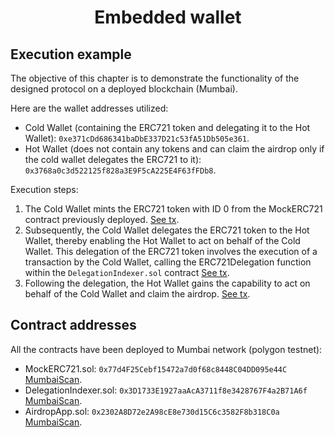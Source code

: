 # <h1 align="center"> Embedded wallet </h1>

## Execution example
The objective of this chapter is to demonstrate the functionality of the designed protocol on a deployed blockchain (Mumbai).

Here are the wallet addresses utilized:

- Cold Wallet (containing the ERC721 token and delegating it to the Hot Wallet): `0xe371cDd686341baDbE337D21c53fA51Db505e361`.
- Hot Wallet (does not contain any tokens and can claim the airdrop only if the cold wallet delegates the ERC721 to it): `0x3768a0c3d522125f828a3E9F5cA225E4F63fFDb8`.

Execution steps:
1. The Cold Wallet mints the ERC721 token with ID 0 from the MockERC721 contract previously deployed. [See tx](https://mumbai.polygonscan.com/tx/0x80ece190a62439e6831a14753b7f49e888efca93b72f78bc1d20e3a785aa024b).
2. Subsequently, the Cold Wallet delegates the ERC721 token to the Hot Wallet, thereby enabling the Hot Wallet to act on behalf of the Cold Wallet. This delegation of the ERC721 token involves the execution of a transaction by the Cold Wallet, calling the ERC721Delegation function within the `DelegationIndexer.sol` contract [See tx](https://mumbai.polygonscan.com/tx/0x128f5b0b0c3a719154dcc7e9e91e256cdc2f2afab812646b9576cbc2f29b8af6).
3. Following the delegation, the Hot Wallet gains the capability to act on behalf of the Cold Wallet and claim the airdrop. [See tx](https://mumbai.polygonscan.com/tx/0xe130dac5c9b86eae4df864ce255a95fed13b0cd7a3a5ee77e1fc74686c3a931f).

## Contract addresses
All the contracts have been deployed to Mumbai network (polygon testnet):

- MockERC721.sol: `0x77d4F25Cebf15472a7d0f68c8448C04DD095e44C` [MumbaiScan](https://mumbai.polygonscan.com/address/0x77d4F25Cebf15472a7d0f68c8448C04DD095e44C).
- DelegationIndexer.sol: `0x3D1733E1927aaAcA3711f8e3428767F4a2B71A6f` [MumbaiScan](https://mumbai.polygonscan.com/address/0x3D1733E1927aaAcA3711f8e3428767F4a2B71A6f).
- AirdropApp.sol: `0x2302A8D72e2A98cE8e730d15C6c3582F8b318C0a` [MumbaiScan](https://mumbai.polygonscan.com/address/0x2302A8D72e2A98cE8e730d15C6c3582F8b318C0a).